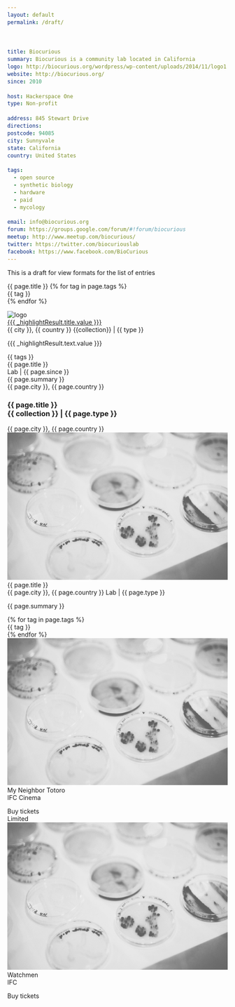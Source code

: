 ```yaml
---
layout: default
permalink: /draft/



title: Biocurious
summary: Biocurious is a community lab located in California
logo: http://biocurious.org/wordpress/wp-content/uploads/2014/11/logo1.png
website: http://biocurious.org/
since: 2010

host: Hackerspace One
type: Non-profit

address: 845 Stewart Drive
directions:
postcode: 94085
city: Sunnyvale
state: California
country: United States

tags:
  - open source
  - synthetic biology
  - hardware
  - paid
  - mycology

email: info@biocurious.org
forum: https://groups.google.com/forum/#!forum/biocurious
meetup: http://www.meetup.com/biocurious/
twitter: https://twitter.com/biocuriouslab
facebook: https://www.facebook.com/BioCurious
---
```

<div class="ui container">

This is a draft for view formats for the list of entries

<div class="ui vertical segment">
<a class="header">{{ page.title }}</a>
{% for tag in page.tags %}
<div class="ui tiny label">{{ tag }}</div>
{% endfor %}
</div>
<div class="ui vertical segment">
  <p></p>
</div>


<div class="item">
  <div class="image">
    <img src="{{ logo }}" alt="logo">
  </div>
  <div class="content">
    <a href="{{url}}" class="header">{{{ _highlightResult.title.value }}}</a>
    <div class="meta">
      <span class="right floated"><i class="marker icon"></i>{{ city }}, {{ country }}</span>
      <span class="cinema"> {{collection}} | {{ type }} </span>
    </div>
    <div class="description">
      <p>{{{ _highlightResult.text.value }}}</p>
    </div>
    <div class="extra">
    <div class="ui tiny label">{{ tags }}</div>
    </div>
  </div>
</div>

<!-- Card -->
  <div class="ui card">
    <div class="content">
      <a class="header"><i class="lab icon"></i> {{ page.title }}</a>
      <div class="meta">
        <span class="date">Lab | {{ page.since }} </span>
      </div>
      <div class="description">
        {{ page.summary }}
      </div>
    </div>
    <div class="extra content">
        <i class="marker icon"></i>
        {{ page.city }}, {{ page.country }}
    </div>
  </div> <!-- close card -->

  <div class="ui segment">
    <div class="ui grid">
      <div class="two column row">
        <div class="column">
          <h3 class="ui header">
            {{ page.title }}
            <div class="sub header">
            {{ collection }} | {{ page.type }}
            </div>
          </h3>
        </div>
        <div class="column">
        <i class="marker icon"></i> {{ page.city }}, {{ page.country }}
        </div>
      </div>
    </div> <!-- close grid -->
  </div> <!-- close segment -->

  <div class="ui divided items">
    <div class="item">
      <div class="image">
        <img src="/assets/img/header.jpg">
      </div>
      <div class="content">
        <a class="header">{{ page.title }}</a>
        <div class="meta">
          <span class="right floated"><i class="marker icon"></i>{{ page.city }}, {{ page.country }}</span>
          <span class="cinema"> Lab | {{ page.type }} </span>
        </div>
        <div class="description">
          <p>{{ page.summary }}</p>
        </div>
        <div class="extra">
        {% for tag in page.tags %}
        <div class="ui tiny label">{{ tag }}</div>
        {% endfor %}
        </div>
      </div>
    </div>
    <div class="item">
      <div class="image">
        <img src="/assets/img/header.jpg">
      </div>
      <div class="content">
        <a class="header">My Neighbor Totoro</a>
        <div class="meta">
          <span class="cinema">IFC Cinema</span>
        </div>
        <div class="description">
          <p></p>
        </div>
        <div class="extra">
          <div class="ui right floated primary button">
            Buy tickets
            <i class="right chevron icon"></i>
          </div>
          <div class="ui label">Limited</div>
        </div>
        </div>
        </div>
    <div class="item">
      <div class="image">
        <img src="/assets/img/header.jpg">
      </div>
      <div class="content">
        <a class="header">Watchmen</a>
        <div class="meta">
          <span class="cinema">IFC</span>
        </div>
        <div class="description">
          <p></p>
        </div>
        <div class="extra">
          <div class="ui right floated primary button">
            Buy tickets
            <i class="right chevron icon"></i>
          </div>
        </div>
      </div>
    </div>
  </div>

</div>
